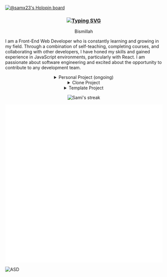 [![@samx23's Holopin board](https://holopin.io/api/user/board?user=samx23)](https://holopin.io/@samx23)

<h3 align="center">

[![Typing SVG](https://readme-typing-svg.herokuapp.com?font=firacode&color=%2300B0F7&size=25&center=true&width=600&lines=Welcome+to+my+playground;My+creative+typing+stored+as+code+here)](https://git.io/typing-svg)

</h3>

<p align="center">
Bismillah

I am a Front-End Web Developer who is constantly learning and growing in my field. Through a combination of self-teaching, completing courses, and collaborating with other developers, I have honed my skills and gained experience in JavaScript environments, particularly with React. I am passionate about software engineering and excited about the opportunity to contribute to any development team.
</p>


<details align="center">
  <summary>
    Personal Project (ongoing)
  </summary>
  
  <a href="https://github.com/SamX23/voucher-games">
    <img align="center" src="https://github-readme-stats.vercel.app/api/pin/?username=samx23&repo=voucher-games&theme=tokyonight" />
  </a>
  
  <a href="https://github.com/SamX23/binar-challenge-7">
    <img align="center" src="https://github-readme-stats.vercel.app/api/pin/?username=samx23&repo=binar-challenge-7&theme=react" />
  </a>
  
  <a href="https://github.com/SamX23/group-chat-app">
    <img align="center" src="https://github-readme-stats.vercel.app/api/pin/?username=samx23&repo=group-chat-app&theme=react" />
  </a>
  
  <a href="https://github.com/SamX23/my-blog">
    <img align="center" src="https://github-readme-stats.vercel.app/api/pin/?username=samx23&repo=my-blog&theme=tokyonight " />
  </a>
  
  <a href="https://github.com/SamX23/landing-page-sepatu">
    <img align="center" src="https://github-readme-stats.vercel.app/api/pin/?username=samx23&repo=landing-page-sepatu&theme=tokyonight " />
  </a>
  
  <a href="https://github.com/SamX23/moviedb-web-app">
    <img align="center" src="https://github-readme-stats.vercel.app/api/pin/?username=samx23&repo=moviedb-web-app&theme=react" />
  </a>
  
  <a href="https://github.com/SamX23/read-random-ayah">
    <img align="center" src="https://github-readme-stats.vercel.app/api/pin/?username=samx23&repo=read-random-ayah&theme=tokyonight" />
  </a>
  
  <a href="https://github.com/SamX23/lp-builder-frontend">
    <img align="center" src="https://github-readme-stats.vercel.app/api/pin/?username=samx23&repo=lp-builder-frontend&theme=react" />
  </a>
  
  <a href="https://github.com/SamX23/pokedex-dicoding">
    <img align="center" src="https://github-readme-stats.vercel.app/api/pin/?username=samx23&repo=pokedex-dicoding&theme=react" />
  </a>
  
  <a href="https://github.com/SamX23/url-shortener">
    <img align="center" src="https://github-readme-stats.vercel.app/api/pin/?username=samx23&repo=url-shortener&theme=react" />
  </a>
  
  <a href="https://github.com/SamX23/notes-app">
    <img align="center" src="https://github-readme-stats.vercel.app/api/pin/?username=samx23&repo=notes-app&theme=react" />
  </a>
</details>
 
<details align="center">
  <summary>Clone Project</summary>
  <a href="https://github.com/SamX23/tesla-clone">
    <img align="center" src="https://github-readme-stats.vercel.app/api/pin/?username=samx23&repo=tesla-clone&theme=react" />
  </a>

  <a href="https://github.com/SamX23/search-engine">
    <img align="center" src="https://github-readme-stats.vercel.app/api/pin/?username=samx23&repo=search-engine&theme=react" />
  </a>

  <a href="https://github.com/SamX23/amazon-clone">
    <img align="center" src="https://github-readme-stats.vercel.app/api/pin/?username=samx23&repo=amazon-clone&theme=react" />
  </a>
  
  <a href="https://github.com/SamX23/sosmed-clone">
    <img align="center" src="https://github-readme-stats.vercel.app/api/pin/?username=samx23&repo=sosmed-clone&theme=react" />
  </a>

  <a href="https://github.com/SamX23/sam-neflix-clone">
    <img align="center" src="https://github-readme-stats.vercel.app/api/pin/?username=samx23&repo=sam-neflix-clone&theme=react" />
  </a>
</details>
 
<details align="center">
  <summary>Template Project</summary>
  <a href="https://github.com/SamX23/fullstack-react-express">
    <img align="center" src="https://github-readme-stats.vercel.app/api/pin/?username=samx23&repo=fullstack-react-express&theme=react" />
  </a>
  
  <a href="https://github.com/SamX23/react-wordpress">
    <img align="center" src="https://github-readme-stats.vercel.app/api/pin/?username=samx23&repo=react-wordpress&theme=react" />
  </a>
  
  <a href="https://github.com/SamX23/template-webpack-bootstrap-sass">
    <img align="center" src="https://github-readme-stats.vercel.app/api/pin/?username=samx23&repo=template-webpack-bootstrap-sass&theme=react" />
  </a>
  
  <a href="https://github.com/SamX23/nodejs-monolith-dashboard">
    <img align="center" src="https://github-readme-stats.vercel.app/api/pin/?username=samx23&repo=nodejs-monolith-dashboard&theme=react" />
  </a>
</details>

<!-- GitHub Readme Streak Stats - https://github.com/DenverCoder1/github-readme-streak-stats -->
<p align="center">
  <img title="Shows your streak from git.io/streak-stats" alt="Sami's streak" src="https://github-readme-streak-stats.herokuapp.com?user=Samx23&theme=black-ice&hide_border=true&date_format=M%20j%5B%2C%20Y%5D"/>
</p>

<p align="center">
  <img align="center" src="/github-metrics.svg" alt="Metrics"/>
</p>

![ASD](https://komarev.com/ghpvc/?username=SamX23&color=blue&style=flat-square)
